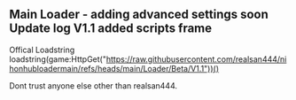 Main Loader - adding advanced settings soon
Update log
V1.1 added scripts frame
---------------------------------


Offical Loadstring 
loadstring(game:HttpGet("https://raw.githubusercontent.com/realsan444/nihonhubloadermain/refs/heads/main/Loader/Beta/V1.1"))()

Dont trust anyone else other than realsan444.
